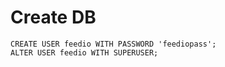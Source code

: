 # Create DB
    
    CREATE USER feedio WITH PASSWORD 'feediopass';
    ALTER USER feedio WITH SUPERUSER;
